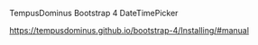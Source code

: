 TempusDominus Bootstrap 4 DateTimePicker

https://tempusdominus.github.io/bootstrap-4/Installing/#manual